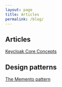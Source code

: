 ```yaml
---
layout: page
title: Articles
permalink: /blog/
---
```


## Articles

[Keycloak Core Concepts](/bp-portofolio/articles/keycloak/1)

## Design patterns

[The Memento pattern](/bp-portofolio/articles/pattern/memento)